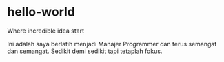 # hello-world
Where incredible idea start

Ini adalah saya berlatih menjadi Manajer Programmer dan terus semangat dan semangat.
Sedikit demi sedikit tapi tetaplah fokus.
